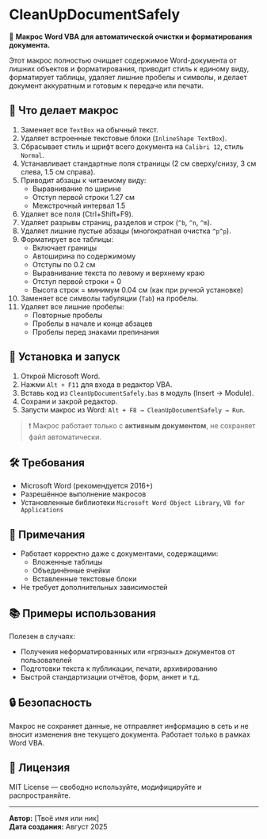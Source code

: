 # CleanUpDocumentSafely

📄 **Макрос Word VBA для автоматической очистки и форматирования документа.**

Этот макрос полностью очищает содержимое Word-документа от лишних объектов и форматирования, приводит стиль к единому виду, форматирует таблицы, удаляет лишние пробелы и символы, и делает документ аккуратным и готовым к передаче или печати.

## 🔧 Что делает макрос

1. Заменяет все `TextBox` на обычный текст.
2. Удаляет встроенные текстовые блоки (`InlineShape TextBox`).
3. Сбрасывает стиль и шрифт всего документа на `Calibri 12`, стиль `Normal`.
4. Устанавливает стандартные поля страницы (2 см сверху/снизу, 3 см слева, 1.5 см справа).
5. Приводит абзацы к читаемому виду:
   - Выравнивание по ширине
   - Отступ первой строки 1.27 см
   - Межстрочный интервал 1.5
6. Удаляет все поля (Ctrl+Shift+F9).
7. Удаляет разрывы страниц, разделов и строк (`^b`, `^n`, `^m`).
8. Удаляет лишние пустые абзацы (многократная очистка `^p^p`).
9. Форматирует все таблицы:
   - Включает границы
   - Автоширина по содержимому
   - Отступы по 0.2 см
   - Выравнивание текста по левому и верхнему краю
   - Отступ первой строки = 0
   - Высота строк = минимум 0.04 см (как при ручной установке)
10. Заменяет все символы табуляции (`Tab`) на пробелы.
11. Удаляет все лишние пробелы:
    - Повторные пробелы
    - Пробелы в начале и конце абзацев
    - Пробелы перед знаками препинания

## 🚀 Установка и запуск

1. Открой Microsoft Word.
2. Нажми `Alt + F11` для входа в редактор VBA.
3. Вставь код из `CleanUpDocumentSafely.bas` в модуль (Insert → Module).
4. Сохрани и закрой редактор.
5. Запусти макрос из Word: `Alt + F8 → CleanUpDocumentSafely → Run`.

> ❗ Макрос работает только с **активным документом**, не сохраняет файл автоматически.

## 🛠 Требования

- Microsoft Word (рекомендуется 2016+)
- Разрешённое выполнение макросов
- Установленные библиотеки `Microsoft Word Object Library`, `VB for Applications`

## 📝 Примечания

- Работает корректно даже с документами, содержащими:
  - Вложенные таблицы
  - Объединённые ячейки
  - Вставленные текстовые блоки
- Не требует дополнительных зависимостей

## 📚 Примеры использования

Полезен в случаях:
- Получения неформатированных или «грязных» документов от пользователей
- Подготовки текста к публикации, печати, архивированию
- Быстрой стандартизации отчётов, форм, анкет и т.д.

## 🔒 Безопасность

Макрос не сохраняет данные, не отправляет информацию в сеть и не вносит изменения вне текущего документа. Работает только в рамках Word VBA.

## 📄 Лицензия

MIT License — свободно используйте, модифицируйте и распространяйте.

---

**Автор:** [Твоё имя или ник]  
**Дата создания:** Август 2025
